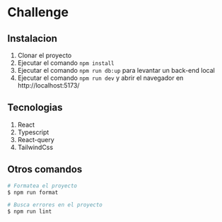 # Challenge

## Instalacion

1. Clonar el proyecto
2. Ejecutar el comando `npm install`
3. Ejecutar el comando `npm run db:up` para levantar un back-end local
4. Ejecutar el comando `npm run dev` y abrir el navegador en http://localhost:5173/

## Tecnologias

1. React
2. Typescript
3. React-query
4. TailwindCss

## Otros comandos

```bash
# Formatea el proyecto
$ npm run format

# Busca errores en el proyecto
$ npm run lint
```

